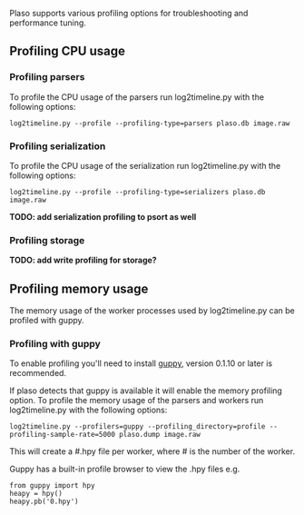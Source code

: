 Plaso supports various profiling options for troubleshooting and performance tuning.

## Profiling CPU usage
### Profiling parsers
To profile the CPU usage of the parsers run log2timeline.py with the following options:
```
log2timeline.py --profile --profiling-type=parsers plaso.db image.raw
```

### Profiling serialization
To profile the CPU usage of the serialization run log2timeline.py with the following options:
```
log2timeline.py --profile --profiling-type=serializers plaso.db image.raw
```

**TODO: add serialization profiling to psort as well**

### Profiling storage
**TODO: add write profiling for storage?**

## Profiling memory usage
The memory usage of the worker processes used by log2timeline.py can be profiled with guppy.

### Profiling with guppy
To enable profiling you'll need to install [guppy](https://pypi.python.org/pypi/guppy), version 0.1.10 or later is recommended.

If plaso detects that guppy is available it will enable the memory profiling option. To profile the memory usage of the parsers and workers run log2timeline.py with the following options:
```
log2timeline.py --profilers=guppy --profiling_directory=profile --profiling-sample-rate=5000 plaso.dump image.raw
```

This will create a #.hpy file per worker, where # is the number of the worker.

Guppy has a built-in profile browser to view the .hpy files e.g.
```
from guppy import hpy
heapy = hpy()
heapy.pb('0.hpy')
```